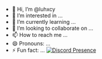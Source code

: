 - 👋 Hi, I’m @luhxcy
- 👀 I’m interested in ...
- 🌱 I’m currently learning ...
- 💞️ I’m looking to collaborate on ...
- 📫 How to reach me ...
- 😄 Pronouns: ...
- ⚡ Fun fact: ...
[![Discord Presence](https://lanyard.cnrad.dev/api/:245139741606019072)](https://discord.com/users/245139741606019072)
<!---
luhxcy/luhxcy is a ✨ special ✨ repository because its `README.md` (this file) appears on your GitHub profile.
You can click the Preview link to take a look at your changes.
--->
